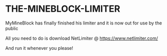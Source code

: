 # THE-MINEBLOCK-LIMITER
MyMineBlock has finally finished his limiter and it is now out for use by the public

All you need to do is download NetLimiter @ https://www.netlimiter.com/

And run it whenever you please!
